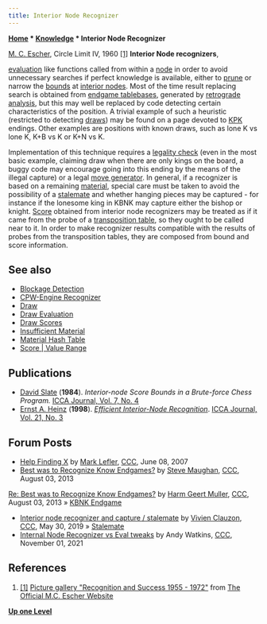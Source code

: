 ```yaml
---
title: Interior Node Recognizer
---
```

**[Home](Home "Home") \* [Knowledge](Knowledge "Knowledge") \* Interior Node Recognizer**



 [](http://www.mcescher.com/Gallery/recogn-bmp/LW436.jpg) [M. C. Escher](Category:M._C._Escher "Category:M. C. Escher"), Circle Limit IV, 1960 <a id="cite-note-1" href="#cite-ref-1">[1]</a> 
**Interior Node recognizers**,  

[evaluation](Evaluation "Evaluation") like functions called from within a [node](Node "Node") in order to avoid unnecessary searches if perfect knowledge is available, either to [prune](Pruning "Pruning") or narrow the [bounds](Bound "Bound") at [interior nodes](Interior_Node "Interior Node"). Most of the time result replacing search is obtained from [endgame tablebases](Endgame_Tablebases "Endgame Tablebases"), generated by [retrograde analysis](Retrograde_Analysis "Retrograde Analysis"), but this may well be replaced by code detecting certain characteristics of the position. A trivial example of such a heuristic (restricted to detecting [draws](Draw "Draw")) may be found on a page devoted to [KPK](KPK "KPK") endings. Other examples are positions with known draws, such as lone K vs lone K, K+B vs K or K+N vs K.


Implementation of this technique requires a [legality check](Legal_Move#LegalityTest "Legal Move") (even in the most basic example, claiming draw when there are only kings on the board, a buggy code may encourage going into this ending by the means of the illegal capture) or a legal [move generator](Move_Generation "Move Generation"). In general, if a recognizer is based on a remaining [material](Material "Material"), special care must be taken to avoid the possibility of a [stalemate](Stalemate "Stalemate") and whether hanging pieces may be captured - for instance if the lonesome king in KBNK may capture either the bishop or knight. [Score](Score "Score") obtained from interior node recognizers may be treated as if it came from the probe of a [transposition table](Transposition_Table "Transposition Table"), so they ought to be called near to it. In order to make recognizer results compatible with the results of probes from the transposition tables, they are composed from bound and score information. 



## See also


* [Blockage Detection](Blockage_Detection "Blockage Detection")
* [CPW-Engine Recognizer](CPW-Engine_recognize "CPW-Engine recognize")
* [Draw](Draw "Draw")
* [Draw Evaluation](Draw_Evaluation "Draw Evaluation")
* [Draw Scores](Score#DrawScore "Score")
* [Insufficient Material](Material#InsufficientMaterial "Material")
* [Material Hash Table](Material_Hash_Table "Material Hash Table")
* [Score | Value Range](Score#ValueRange "Score")


## Publications


* [David Slate](David_Slate "David Slate") (**1984**). *Interior-node Score Bounds in a Brute-force Chess Program.* [ICCA Journal, Vol. 7, No. 4](ICGA_Journal#7_4 "ICGA Journal")
* [Ernst A. Heinz](Ernst_A._Heinz "Ernst A. Heinz") (**1998**). *[Efficient Interior-Node Recognition](http://people.csail.mit.edu/heinz/dt/node33.html)*. [ICCA Journal, Vol. 21, No. 3](ICGA_Journal#21_3 "ICGA Journal")


## Forum Posts


* [Help Finding X](http://www.talkchess.com/forum/viewtopic.php?t=14366) by [Mark Lefler](Mark_Lefler "Mark Lefler"), [CCC](CCC "CCC"), June 08, 2007
* [Best was to Recognize Know Endgames?](http://www.talkchess.com/forum/viewtopic.php?t=48826) by [Steve Maughan](Steve_Maughan "Steve Maughan"), [CCC](CCC "CCC"), August 03, 2013


 [Re: Best was to Recognize Know Endgames?](http://www.talkchess.com/forum/viewtopic.php?t=48826&start=22) by [Harm Geert Muller](Harm_Geert_Muller "Harm Geert Muller"), [CCC](CCC "CCC"), August 03, 2013 » [KBNK Endgame](KBNK_Endgame "KBNK Endgame")
* [Interior node recognizer and capture / stalemate](http://www.talkchess.com/forum3/viewtopic.php?f=7&t=70862) by [Vivien Clauzon](Vivien_Clauzon "Vivien Clauzon"), [CCC](CCC "CCC"), May 30, 2019 » [Stalemate](Stalemate "Stalemate")
* [Internal Node Recognizer vs Eval tweaks](https://www.talkchess.com/forum3/viewtopic.php?f=7&t=78566) by Andy Watkins, [CCC](CCC "CCC"), November 01, 2021


## References


1. <a id="cite-ref-1" href="#cite-note-1">[1]</a> [Picture gallery "Recognition and Success 1955 - 1972"](http://www.mcescher.com/Gallery/gallery-recogn.htm) from [The Official M.C. Escher Website](http://www.mcescher.com/)

**[Up one Level](Knowledge "Knowledge")**







 
